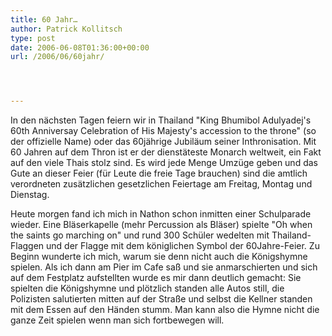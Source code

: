 ```yaml
---
title: 60 Jahr…
author: Patrick Kollitsch
type: post
date: 2006-06-08T01:36:00+00:00
url: /2006/06/60jahr/




---
```

In den nächsten Tagen feiern wir in Thailand "King Bhumibol Adulyadej's 60th Anniversay Celebration of His Majesty's accession to the throne" (so der offizielle Name) oder das 60jährige Jubiläum seiner Inthronisation. Mit 60 Jahren auf dem Thron ist er der dienstäteste Monarch weltweit, ein Fakt auf den viele Thais stolz sind. Es wird jede Menge Umzüge geben und das Gute an dieser Feier (für Leute die freie Tage brauchen) sind die amtlich verordneten zusätzlichen gesetzlichen Feiertage am Freitag, Montag und Dienstag.

Heute morgen fand ich mich in Nathon schon inmitten einer Schulparade wieder. Eine Bläserkapelle (mehr Percussion als Bläser) spielte "Oh when the saints go marching on" und rund 300 Schüler wedelten mit Thailand-Flaggen und der Flagge mit dem königlichen Symbol der 60Jahre-Feier. Zu Beginn wunderte ich mich, warum sie denn nicht auch die Königshymne spielen. Als ich dann am Pier im Cafe saß und sie anmarschierten und sich auf dem Festplatz aufstellten wurde es mir dann deutlich gemacht: Sie spielten die Königshymne und plötzlich standen alle Autos still, die Polizisten salutierten mitten auf der Straße und selbst die Kellner standen mit dem Essen auf den Händen stumm. Man kann also die Hymne nicht die ganze Zeit spielen wenn man sich fortbewegen will.
